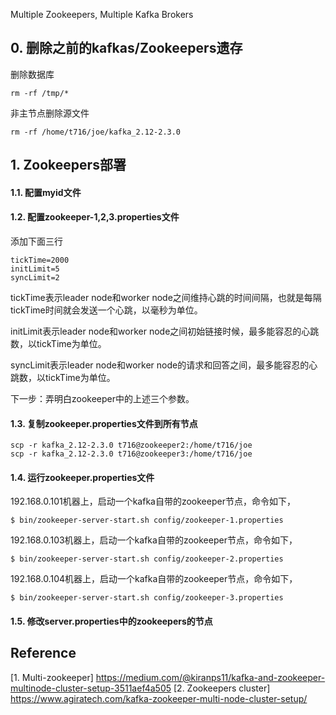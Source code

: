 Multiple Zookeepers, Multiple Kafka Brokers

## 0. 删除之前的kafkas/Zookeepers遗存

删除数据库
```shell
rm -rf /tmp/*
```

非主节点删除源文件
```shell
rm -rf /home/t716/joe/kafka_2.12-2.3.0
```


## 1. Zookeepers部署

#### 1.1. 配置myid文件

#### 1.2. 配置zookeeper-1,2,3.properties文件

添加下面三行

```shell
tickTime=2000
initLimit=5
syncLimit=2
```

tickTime表示leader node和worker node之间维持心跳的时间间隔，也就是每隔tickTime时间就会发送一个心跳，以毫秒为单位。

initLimit表示leader node和worker node之间初始链接时候，最多能容忍的心跳数，以tickTime为单位。

syncLimit表示leader node和worker node的请求和回答之间，最多能容忍的心跳数，以tickTime为单位。





下一步：弄明白zookeeper中的上述三个参数。



#### 1.3. 复制zookeeper.properties文件到所有节点

```shell
scp -r kafka_2.12-2.3.0 t716@zookeeper2:/home/t716/joe
scp -r kafka_2.12-2.3.0 t716@zookeeper3:/home/t716/joe
```

#### 1.4. 运行zookeeper.properties文件

192.168.0.101机器上，启动一个kafka自带的zookeeper节点，命令如下，

```shell
$ bin/zookeeper-server-start.sh config/zookeeper-1.properties
```

192.168.0.103机器上，启动一个kafka自带的zookeeper节点，命令如下，

```shell
$ bin/zookeeper-server-start.sh config/zookeeper-2.properties
```

192.168.0.104机器上，启动一个kafka自带的zookeeper节点，命令如下，

```shell
$ bin/zookeeper-server-start.sh config/zookeeper-3.properties
```


#### 1.5. 修改server.properties中的zookeepers的节点






## Reference 
[1. Multi-zookeeper] https://medium.com/@kiranps11/kafka-and-zookeeper-multinode-cluster-setup-3511aef4a505
[2. Zookeepers cluster] https://www.agiratech.com/kafka-zookeeper-multi-node-cluster-setup/

